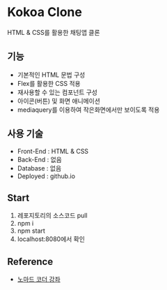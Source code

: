 # Kokoa Clone
HTML & CSS를 활용한 채팅앱 클론

## 기능
- 기본적인 HTML 문법 구성
- Flex를 활용한 CSS 적용
- 재사용할 수 있는 컴포넌트 구성
- 아이콘(버튼) 및 화면 애니메이션
- mediaquery를 이용하여 작은화면에서만 보이도록 적용

## 사용 기술
- Front-End : HTML & CSS
- Back-End : 없음
- Database : 없음
- Deployed : github.io

## Start
1. 레포지토리의 소스코드 pull
2. npm i
4. npm start
5. localhost:8080에서 확인

## Reference
- [노마드 코더 강좌](https://nomadcoders.co/kokoa-clone)
